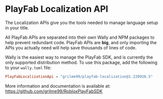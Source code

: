 # PlayFab Localization API

The Localization APIs give you the tools needed to manage language setup in your title.

All PlayFab APIs are separated into their own Wally and NPM packages to help prevent redundant code.
PlayFab APIs are **big**, and only importing the APIs you actually need will help save thousands of lines of code.

Wally is the easiest way to manage the PlayFab SDK, and is currently the only supported distribution method.
To use this package, add the following to your `wally.toml` file:

```toml
PlayFabLocalizationApi = "grilme99/playfab-localization@1.220926.5"
```

More information and documentation is available at:
https://github.com/grilme99/RobloxPlayFabSDK
